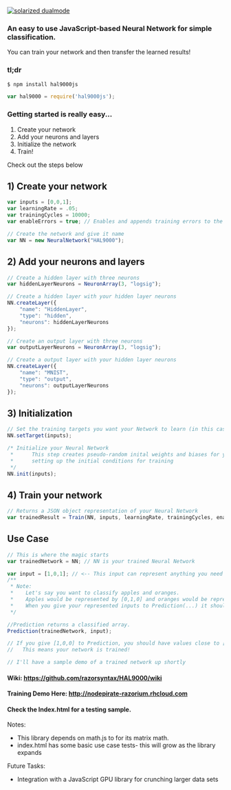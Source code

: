 [![solarized dualmode](https://nodepirate-razorium.rhcloud.com/images/halpng.png)](#)

### An easy to use JavaScript-based Neural Network for simple classification.

You can train your network and then transfer the learned results!

### tl;dr
```bash
$ npm install hal9000js
```
```javascript
var hal9000 = require('hal9000js');
```
### Getting started is really easy...

1) Create your network
2) Add your neurons and layers
3) Initialize the network
4) Train!

Check out the steps below

## 1) Create your network
```javascript
var inputs = [0,0,1];
var learningRate = .05;
var trainingCycles = 10000;
var enableErrors = true; // Enables and appends training errors to the Neural Network json.

// Create the network and give it name
var NN = new NeuralNetwork("HAL9000");
```

## 2) Add your neurons and layers
```javascript
// Create a hidden layer with three neurons
var hiddenLayerNeurons = NeuronArray(3, "logsig");

// Create a hidden layer with your hidden layer neurons
NN.createLayer({
    "name": "HiddenLayer",
    "type": "hidden",
    "neurons": hiddenLayerNeurons
}); 

// Create an output layer with three neurons
var outputLayerNeurons = NeuronArray(3, "logsig");

// Create a output layer with your hidden layer neurons
NN.createLayer({
    "name": "MNIST",
    "type": "output",
    "neurons": outputLayerNeurons
});
```

## 3) Initialization
```javascript
// Set the training targets you want your Network to learn (in this case, it's the same as the inputs)
NN.setTarget(inputs);

/* Initialize your Neural Network
 *      This step creates pseudo-random inital weights and biases for your neural network
 *      setting up the initial conditions for training
 */
NN.init(inputs);
```

## 4) Train your network
```javascript
// Returns a JSON object representation of your Neural Network
var trainedResult = Train(NN, inputs, learningRate, trainingCycles, enableErrors);
```



## Use Case

```javascript
// This is where the magic starts
var trainedNetwork = NN; // NN is your trained Neural Network

var input = [1,0,1]; // <-- This input can represent anything you need classified
/**
 * Note:
 *    Let's say you want to classify apples and oranges.
 *    Apples would be represented by [0,1,0] and oranges would be represented by [1,0,0].
 *    When you give your represented inputs to Prediction(...) it should output the respective classsified output
 */

//Prediction returns a classified array.
Prediction(trainedNetwork, input);

// If you give [1,0,0] to Prediction, you should have values close to [1,0,0] returned!
//   This means your network is trained!

// I'll have a sample demo of a trained network up shortly

```


#### Wiki: https://github.com/razorsyntax/HAL9000/wiki

#### Training Demo Here: http://nodepirate-razorium.rhcloud.com

#### Check the Index.html for a testing sample.

Notes: 
* This library depends on math.js to for its matrix math.
* index.html has some basic use case tests- this will grow as the library expands
    
    
Future Tasks:
* Integration with a JavaScript GPU library for crunching larger data sets
